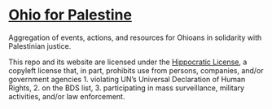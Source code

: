 # [Ohio for Palestine](https://ohiopalestine.com)
Aggregation of events, actions, and resources for Ohioans in solidarity with Palestinian justice.

This repo and its website are licensed under the [Hippocratic License](https://firstdonoharm.dev/version/3/0/bds-cl-law-mil-sv.html), a copyleft license that, in part, prohibits use from persons, companies, and/or government agencies 1. violating UN’s Universal Declaration of Human Rights, 2. on the BDS list, 3. participating in mass surveillance, military activities, and/or law enforcement.
